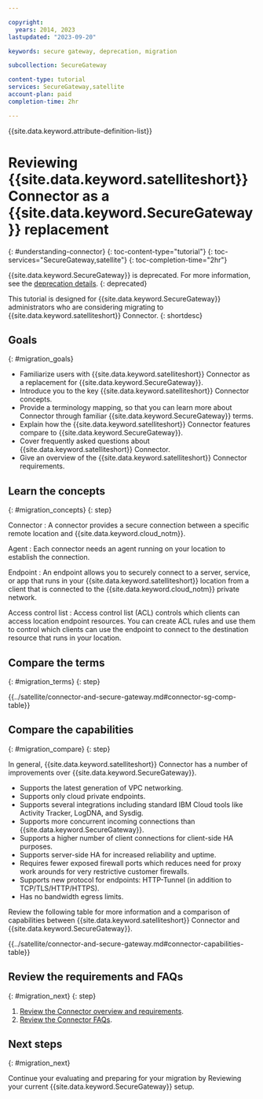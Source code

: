```yaml
---

copyright:
  years: 2014, 2023
lastupdated: "2023-09-20"

keywords: secure gateway, deprecation, migration

subcollection: SecureGateway

content-type: tutorial
services: SecureGateway,satellite
account-plan: paid
completion-time: 2hr

---
```


{{site.data.keyword.attribute-definition-list}}


# Reviewing {{site.data.keyword.satelliteshort}} Connector as a {{site.data.keyword.SecureGateway}} replacement
{: #understanding-connector}
{: toc-content-type="tutorial"}
{: toc-services="SecureGateway,satellite"}
{: toc-completion-time="2hr"}

{{site.data.keyword.SecureGateway}} is deprecated. For more information, see the [deprecation details](/docs/SecureGateway?topic=SecureGateway-deprecation).
{: deprecated}

This tutorial is designed for {{site.data.keyword.SecureGateway}} administrators who are considering migrating to {{site.data.keyword.satelliteshort}} Connector.
{: shortdesc}


## Goals
{: #migration_goals}


- Familiarize users with {{site.data.keyword.satelliteshort}} Connector as a replacement for {{site.data.keyword.SecureGateway}}.
- Introduce you to the key {{site.data.keyword.satelliteshort}} Connector concepts.
- Provide a terminology mapping, so that you can learn more about Connector through familiar {{site.data.keyword.SecureGateway}} terms.
- Explain how the {{site.data.keyword.satelliteshort}} Connector features compare to {{site.data.keyword.SecureGateway}}.
- Cover frequently asked questions about {{site.data.keyword.satelliteshort}} Connector.
- Give an overview of the {{site.data.keyword.satelliteshort}} Connector requirements.


## Learn the concepts
{: #migration_concepts}
{: step}



Connector
:   A connector provides a secure connection between a specific remote location and {{site.data.keyword.cloud_notm}}.
  
Agent
:   Each connector needs an agent running on your location to establish the connection.
  
Endpoint
:   An endpoint allows you to securely connect to a server, service, or app that runs in your {{site.data.keyword.satelliteshort}} location from a client that is connected to the {{site.data.keyword.cloud_notm}} private network.
  
Access control list
:   Access control list (ACL) controls which clients can access location endpoint resources. You can create ACL rules and use them to control which clients can use the endpoint to connect to the destination resource that runs in your location.

## Compare the terms
{: #migration_terms}
{: step}

{{../satellite/connector-and-secure-gateway.md#connector-sg-comp-table}}

## Compare the capabilities
{: #migration_compare}
{: step}

In general, {{site.data.keyword.satelliteshort}} Connector has a number of improvements over {{site.data.keyword.SecureGateway}}.

- Supports the latest generation of VPC networking.
- Supports only cloud private endpoints.
- Supports several integrations including standard IBM Cloud tools like Activity Tracker, LogDNA, and Sysdig.
- Supports more concurrent incoming connections than {{site.data.keyword.SecureGateway}}.
- Supports a higher number of client connections for client-side HA purposes.
- Supports server-side HA for increased reliability and uptime.
- Requires fewer exposed firewall ports which reduces need for proxy work arounds for very restrictive customer firewalls.
- Supports new protocol for endpoints: HTTP-Tunnel (in addition to TCP/TLS/HTTP/HTTPS).
- Has no bandwidth egress limits.

Review the following table for more information and a comparison of capabilities between {{site.data.keyword.satelliteshort}} Connector and {{site.data.keyword.SecureGateway}}.

{{../satellite/connector-and-secure-gateway.md#connector-capabilities-table}}


## Review the requirements and FAQs
{: #migration_next}
{: step}

1. [Review the Connector overview and requirements](/docs/satellite?topic=satellite-understand-connectors).
1. [Review the Connector FAQs](/docs/satellite?topic=satellite-connector-faq).



## Next steps
{: #migration_next}

Continue your evaluating and preparing for your migration by Reviewing your current {{site.data.keyword.SecureGateway}} setup.


